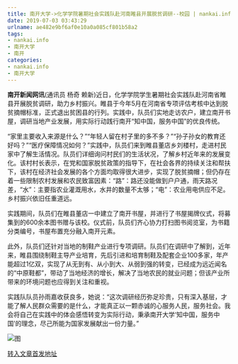 ```yaml
---
title: 南开大学->化学学院暑期社会实践队赴河南睢县开展脱贫调研--校园 | nankai.info
date: 2019-07-03 03:43:29
urlname: ae482e9bf6af0e10a0a085cf801b58a2
tags: 
- nankai.info
- 南开大学
- 南开
categories:
- nankai.info
- 南开大学
---
```



**南开新闻网讯**(通讯员 杨奇 赖新)近日，化学学院学生暑期社会实践队赴河南省睢县开展脱贫调研，助力乡村振兴。睢县于今年5月在河南省专项评估考核中达到脱贫摘帽标准，正式退出贫困县的行列。实践中，队员们实地走访农户，建立南开书屋，调研当地产业发展，用实际行动践行南开“知中国，服务中国”的优良传统。

“家里主要收入来源是什么？”“年轻人留在村子里的多不多？”“孙子孙女的教育还好吗？”“医疗保障情况如何？”实践中，队员们来到睢县董店乡刘楼村，走进村民家中了解生活情况。队员们详细询问村民们的生活状况，了解乡村近年来的发展变化。该村村长表示，在党和国家脱贫政策的指导下，在社会各界的持续关注和帮扶下，该村在经济社会发展的各个方面均取得很大进步，实现了脱贫摘帽；但仍存在着一些限制农村发展和农民致富因素：“路”：路还没能做到户户通，雨天路况差，“水”：主要指农业灌溉用水，水井的数量不太够；“电”：农业用电供应不足。乡村振兴依旧任重道远。

实践期间，队员们在睢县董店一中建立了南开书屋，并进行了书屋揭牌仪式，将募集到的600余本图书赠与该校。仪式前，队员们齐心协力打扫图书阅览室，为书籍分类编号，书屋布置充分融入南开元素。

此外，队员们还针对当地的制鞋产业进行专项调研。队员们在调研中了解到，近年来，睢县围绕制鞋主导产业培育，先后引进和培育制鞋及配套企业100多家，年产能超过1亿双，实现了从无到有、从小到大、从弱到强的转变，已经成为远近闻名的“中原鞋都”，带动了当地经济的增长，解决了当地农民的就业问题；但该产业所带来的环境问题也应得到关注和重视。

实践队队员孙雨嘉收获良多，她说：“这次调研经历弥足珍贵，只有深入基层，才能了解人民群众需要的是什么，才能真正以一颗赤诚的心服务人民，服务社会。我会将自己在实践中的体会感悟转变为实际行动，秉承南开大学‘知中国，服务中国’的理念，尽己所能为国家发展献出一份力量。”



![图](http://news.nankai.edu.cn/pic/0/00/36/28/362824_106158.jpg)

[转入文章首发地址](http://news.nankai.edu.cn/qqxy/system/2019/07/03/000461416.shtml)